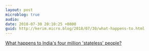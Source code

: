 ```yaml
---
layout: post
microblog: true
audio: 
date: 2018-07-30 20:10:25 +0800
guid: http://kerim.micro.blog/2018/07/30/what-happens-to.html
---
```

[What happens to India's four million 'stateless' people?](https://www.bbc.com/news/world-asia-india-45002670)
